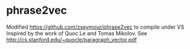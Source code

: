# phrase2vec
  Modified https://github.com/zseymour/phrase2vec to compile under VS
  Inspired by the work of Quoc Le and Tomas Mikolov. See http://cs.stanford.edu/~quocle/paragraph_vector.pdf
  
